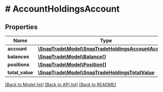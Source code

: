 # # AccountHoldingsAccount

## Properties

Name | Type | Description | Notes
------------ | ------------- | ------------- | -------------
**account** | [**\SnapTrade\Model\SnapTradeHoldingsAccountAccountId**](SnapTradeHoldingsAccountAccountId.md) |  | [optional]
**balances** | [**\SnapTrade\Model\Balance[]**](Balance.md) |  | [optional]
**positions** | [**\SnapTrade\Model\Position[]**](Position.md) |  | [optional]
**total_value** | [**\SnapTrade\Model\SnapTradeHoldingsTotalValue**](SnapTradeHoldingsTotalValue.md) |  | [optional]

[[Back to Model list]](../../README.md#models) [[Back to API list]](../../README.md#endpoints) [[Back to README]](../../README.md)
